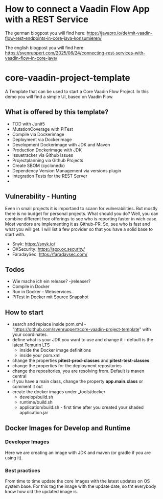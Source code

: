 # How to connect a Vaadin Flow App with a REST Service

The german blogpost you will find here: https://javapro.io/de/mit-vaadin-flow-rest-endpoints-in-core-java-konsumieren/

The english blogpost you will find here: https://svenruppert.com/2025/06/24/connecting-rest-services-with-vaadin-flow-in-core-java/







# core-vaadin-project-template

A Template that can be used to start a Core Vaadin Flow Project.
In this demo you will find a simple UI, based on Vaadin Flow.

## What is offered by this template?

* TDD with Junit5
* MutationCoverage with PiTest
* Compile via Dockerimage
* Deployment via Dockerimage
* Development Dockerimage with JDK and Maven
* Production Dockerimage with JDK
* Issuetracker via Github Issues
* Projectplanning via Github Projects
* Create SBOM (cyclonedx)
* Dependency Version Management via versions plugin
* Integration Tests for the REST Server
*

## Vulnerability - Hunting

Even in small projects it is importand to scann for vulnerabilities.
But mostly there is no budget for personal projects.
What should you do? Well, you can combine different free offerings
to see who is reporting faster in wich case. Most vendors are implementing it as Github-PR.
So, see who is fast and what you will get.
I will list a few provider so that you have a solid base to start with.

* Snyk: https://snyk.io/
* OXSecurity: https://app.ox.security/
* FaradaySec: https://faradaysec.com/

## Todos

* Wie mache ich ein release? -jreleaser?
* Compile in Docker
* Run in Docker - Webservices..
* PiTest in Docker mit Source Snapshot

## How to start

* search and replace inside pom.xml - "https://github.com/svenruppert/core-vaadin-project-template" with your coordinates.
* define what is your JDK you want to use and change it - default is the latest Temurin LTS
  * inside the Docker image definitions
  * inside your pom.xml
* change the properties **pitest-prod-classes** and **pitest-test-classes**
* change the properties for the deployment repositories
* change the repositories, you are resolving from. Default is maven central
* if you have a main class, change the property **app.main.class** or comment it out
* create the docker images under _tools/docker
  * develop/build.sh
  * runtime/build.sh
  * application/build.sh - first time after you created your shaded application.jar

## Docker Images for Develop and Runtime

### Developer Images

Here we are creating an image with JDK and maven (or gradle if you are using it).

### Best practices

From time to time update the core Images with the latest updates on OS system base.
For this tag the image with the update date, so tht everybody know how old the updated
image is.